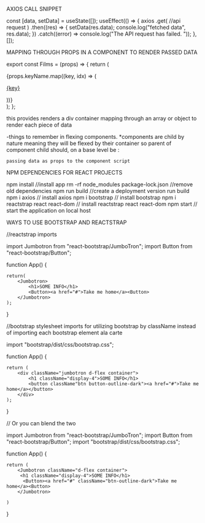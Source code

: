 AXIOS CALL SNIPPET

const [data, setData] = useState([]);
  useEffect(() => {
    axios
    .get(
      //api request
    )
    .then((res) => {
      setData(res.data);
      console.log("fetched data", res.data);
    })
    .catch((error) => console.log("The API request has failed. "));
  }, []);

  MAPPING THROUGH PROPS IN A COMPONENT TO RENDER PASSED DATA

  export const Films = (props) => {
  return (
    <div className="d-flex justify-content-center">
      {props.keyName.map((key, idx) => (
        <p>
          <a href={key.idx}>{key}</a>
        </p>
      ))}
    </div>
  );
};

this provides renders a div container mapping through an array or object to render each piece of data


-things to remember in flexing components. 
    *components are child by nature meaning they will be flexed by their container so parent of component child should, on a base level be : 
    <div className="d-flex container">
    <Component relevantName={data}/>
    </div>

    passing data as props to the component script


  NPM DEPENDENCIES FOR REACT PROJECTS

npm install  //install app
rm -rf node_modules package-lock.json //remove old dependencies
npm run build //create a deployment version run build
npm i axios // install axios
npm i bootstrap // install bootstrap
npm i reactstrap react react-dom // install reactstrap react react-dom
npm start // start the application on local host

WAYS TO USE BOOTSTRAP AND REACTSTRAP


//reactstrap imports

import Jumbotron from "react-bootstrap/JumboTron";
import Button from "react-bootstrap/Button";


function App() {


    return(
        <Jumbotron>
            <h1>SOME INFO</h1> 
            <Button><a href="#">Take me home</a><Button>
        </Jumbotron>
    );
}




//bootstrap stylesheet imports for utilizing bootstrap by className instead of importing each bootstrap element ala carte

import "bootstrap/dist/css/bootstrap.css";

function App() {

    return (
        <div className="jumbotron d-flex container">
            <h1 className="display-4">SOME INFO</h1>
            <button className"btn button-outline-dark"><a href="#">Take me home</a></button>
        </div>
    );

}





// Or you can blend the two

import Jumbotron from "react-bootstrap/JumboTron";
import Button from "react-bootstrap/Button";
import "bootstrap/dist/css/bootstrap.css";

function App() {

    return (
        <Jumbotron className="d-flex container">
         <h1 className="display-4">SOME INFO</h1>
          <Button><a href="#" className="btn-outline-dark">Take me home</a><Button>
        </Jumbotron>

    )
}